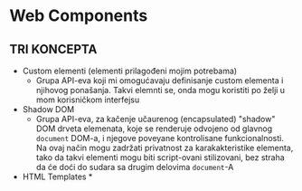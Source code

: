 # Web Components

## TRI KONCEPTA
* Custom elementi (elementi prilagođeni mojim potrebama)  
    * Grupa API-eva koji mi omogućavaju definisanje custom elementa i njihovog ponašanja. Takvi elemnti se, onda mogu koristiti po želji u mom korisničkom interfejsu
* Shadow DOM
    -  Grupa API-eva, za kačenje učaurenog (encapsulated) "shadow" DOM drveta elemenata, koje se renderuje odvojeno od glavnog `document` DOM-a, i njegove poveyane kontrolisane funkcionalnosti. Na ovaj način mogu zadržati privatnost za karakakteristike elementa, tako da takvi elementi mogu biti script-ovani stilizovani, bez straha da će doći do sudara sa drugim delovima `document`-A
* HTML Templates
    * 

